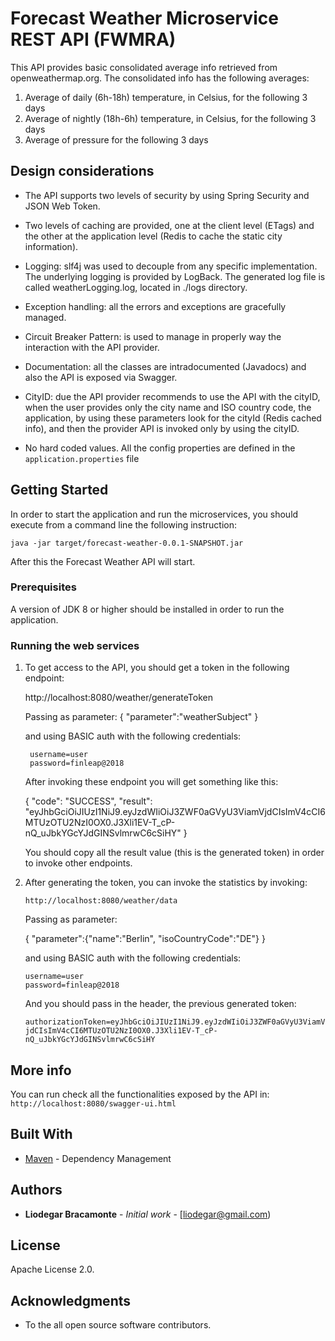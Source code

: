 # Forecast Weather Microservice REST API (FWMRA)

This API provides basic consolidated average info retrieved from openweathermap.org. The consolidated info has the following averages:

1.	Average of daily (6h-18h) temperature, in Celsius, for the following 3 days
2.	Average of nightly (18h-6h) temperature, in Celsius, for the following 3 days
3.	Average of pressure for the following 3 days


## Design considerations
- The API supports two levels of security by using Spring Security and JSON Web Token.

- Two levels of caching are provided, one at the client level (ETags) and the other at the application level (Redis to cache the static city information).

- Logging: slf4j was used to decouple from any specific implementation. The underlying logging is provided by LogBack. The generated log file is called weatherLogging.log,
located in ./logs directory.

- Exception handling: all the errors and exceptions are gracefully managed.

- Circuit Breaker Pattern: is used to manage in properly way the interaction with the API provider.

- Documentation: all the classes are intradocumented (Javadocs) and also the API is exposed via Swagger.

- CityID: due the API provider recommends to use the API with the cityID, when the user provides only the city name and ISO country code, the application,
by using these parameters look for the cityId (Redis cached info), and then the provider API is invoked only by using the cityID.

- No hard coded values. All the config properties are defined in the `application.properties` file


## Getting Started

In order to start the application and run the microservices, you should execute from a command line the following instruction:

`java -jar target/forecast-weather-0.0.1-SNAPSHOT.jar`

After this the Forecast Weather API will start.

### Prerequisites

A version of JDK 8 or higher should be installed in order to run the application.


### Running the web services

1. To get access to the API, you should get a token in the following endpoint:

   http://localhost:8080/weather/generateToken

   Passing as parameter:
   {
    "parameter":"weatherSubject"
   }

   and using BASIC auth with the following credentials:

        username=user
        password=finleap@2018


   After invoking these endpoint you will get something like this:

   {
       "code": "SUCCESS",
       "result": "eyJhbGciOiJIUzI1NiJ9.eyJzdWIiOiJ3ZWF0aGVyU3ViamVjdCIsImV4cCI6MTUzOTU2NzI0OX0.J3Xli1EV-T_cP-nQ_uJbkYGcYJdGINSvlmrwC6cSiHY"
   }


   You should copy all the result value (this is the generated token) in order to invoke other endpoints.

2. After generating the token, you can invoke the statistics by invoking:

   `http://localhost:8080/weather/data`

    Passing as parameter:

    {
     "parameter":{"name":"Berlin", "isoCountryCode":"DE"}
    }

    and using BASIC auth with the following credentials:

       username=user   
       password=finleap@2018


      And you should pass in the header, the previous generated token:

      `authorizationToken=eyJhbGciOiJIUzI1NiJ9.eyJzdWIiOiJ3ZWF0aGVyU3ViamVjdCIsImV4cCI6MTUzOTU2NzI0OX0.J3Xli1EV-T_cP-nQ_uJbkYGcYJdGINSvlmrwC6cSiHY`


## More info

You can run check all the functionalities exposed by the API in: `http://localhost:8080/swagger-ui.html`


## Built With

* [Maven](https://maven.apache.org/) - Dependency Management


## Authors

* **Liodegar Bracamonte** - *Initial work* - [liodegar@gmail.com)


## License

Apache License 2.0.

## Acknowledgments

* To the all open source software contributors.


